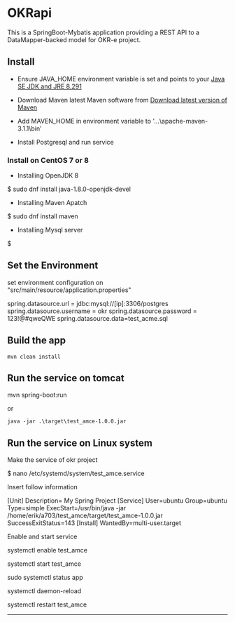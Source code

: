 # OKRapi

This is a SpringBoot-Mybatis application providing a REST API to a DataMapper-backed model for OKR-e project.

## Install

* Ensure JAVA_HOME environment variable is set and points to your [Java SE JDK and JRE 8.291](https://www.techspot.com/downloads/5198-java-jre.html)  

* Download Maven latest Maven software from [Download latest version of Maven](http://maven.apache.org/download.cgi)

* Add MAVEN_HOME in environment variable to '...\apache-maven-3.1.1\bin'

* Install Postgresql and run service

### Install on CentOS 7 or 8

* Installing OpenJDK 8

$ sudo dnf install java-1.8.0-openjdk-devel

* Installing Maven Apatch

$ sudo dnf install maven

* Installing Mysql server

$  

## Set the Environment

set environment configuration on "src/main/resource/application.properties"

spring.datasource.url = jdbc:mysql://[ip]:3306/postgres
spring.datasource.username = okr
spring.datasource.password = 123!@#qweQWE
spring.datasource.data=test_acme.sql

## Build the app

    mvn clean install 

## Run the service on tomcat

mvn spring-boot:run

or

    java -jar .\target\test_amce-1.0.0.jar

## Run the service on Linux system

Make the service of okr project

$ nano /etc/systemd/system/test_amce.service

Insert follow information

[Unit]
Description= My Spring Project
[Service]
User=ubuntu
Group=ubuntu
Type=simple
ExecStart=/usr/bin/java -jar /home/erik/a703/test_amce/target/test_amce-1.0.0.jar
SuccessExitStatus=143
[Install]
WantedBy=multi-user.target

Enable and start service

systemctl enable test_amce

systemctl start test_amce

sudo systemctl status app

systemctl daemon-reload

systemctl restart test_amce

----------------
